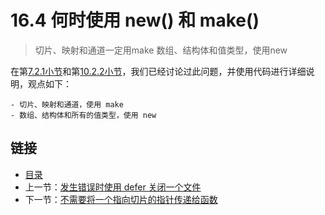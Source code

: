 # 16.4 何时使用 new() 和 make()


> 切片、映射和通道一定用make
> 数组、结构体和值类型，使用new

在第[7.2.1小节](07.2.md)和第[10.2.2小节](10.2.md)，我们已经讨论过此问题，并使用代码进行详细说明，观点如下：

    - 切片、映射和通道，使用 make
    - 数组、结构体和所有的值类型，使用 new 

## 链接

- [目录](directory.md)
- 上一节：[发生错误时使用 defer 关闭一个文件](16.3.md)
- 下一节：[不需要将一个指向切片的指针传递给函数](16.5.md)
